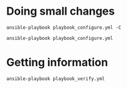 Doing small changes
===================

    ansible-playbook playbook_configure.yml -C

    ansible-playbook playbook_configure.yml 

Getting information
===================

    ansible-playbook playbook_verify.yml
